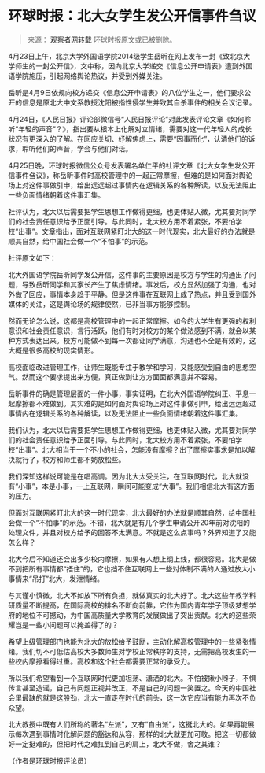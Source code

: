 # 环球时报：北大女学生发公开信事件刍议
> 来源： [观察者网转载](http://www.guancha.cn/society/2018_04_26_454927.shtml) 环球时报原文或已被删除。

4月23日上午，北京大学外国语学院2014级学生岳昕在网上发布一封《致北京大学师生的一封公开信》，文中称，因向北京大学递交《信息公开申请表》遭到外国语学院施压，引起网络舆论热议，并受到外媒关注。 

岳昕是4月9日依规向校方递交《信息公开申请表》的八位学生之一，他们要求公开的信息是原北大中文系教授沈阳被指性侵学生并致其自杀事件的相关会议记录。 

4月24日，《人民日报》评论部微信号“人民日报评论”对此发表评论文章《如何聆听“年轻的声音”？》，指出要从根本上化解对立情绪，需要对这一代年轻人的成长状况有更深入的了解。在回应关切、纾解焦虑上，需要“因事而化”，认清他们的诉求，聆听他们的声音，学会与他们对话。 

4月25日晚，环球时报微信公众号发表署名单仁平的社评文章《北大女学生发公开信事件刍议》，称岳昕事件时高校管理中的一起正常摩擦，但难的是如何面对舆论场上对这件事做引申，给出远远超过事情内在逻辑关系的各种解读，以及无法阻止一些负面情绪朝着这件事汇集。 

社评认为，北大以后需要把学生思想工作做得更细，也更体贴入微，尤其要对同学们的社会责任意识给予正面引导。与此同时，北大校方用不着紧张，不要怕学校“出事”。文章指出，面对互联网紧盯北大的这一时代现实，北大最好的办法就是顺其自然，给中国社会做一个“不怕事”的示范。 

社评原文如下： 

北大外国语学院岳昕同学发公开信，这件事的主要原因是校方与学生的沟通出了问题，导致岳昕同学和其家长产生了焦虑情绪。事发后，校方显然加强了沟通，也对外做了回应，事情本身趋于平静。但是这件事在互联网上成了热点，并且受到国外媒体的关注，这是舆论场的规律使然，已非当事方能够控制。 

然而无论怎么说，这都是高校管理中的一起正常摩擦。如今的大学生有更强的权利意识和社会责任意识，言行活跃，他们有时对校方的某个做法感到不满，就会以某种方式表达出来。校方可能做不到每一次都让同学满意，沟通也不全是有效的，这大概是很多高校的现实情形。 

高校面临改进管理工作，让师生既能专注于教学和学习，又能感受到自由的思想空气。然而这个要求提出来方便，真正做到让方方面面都满意并不容易。 

岳昕事件的确是管理层面的一件小事，事实证明，在北大外国语学院纠正、平息一起摩擦都不难做到。其实难的是如何面对舆论场上对这件事做引申，给出远远超过事情内在逻辑关系的各种解读，以及无法阻止一些负面情绪朝着这件事汇集。 

我们认为，北大以后需要把学生思想工作做得更细，也更体贴入微，尤其要对同学们的社会责任意识给予正面引导。与此同时，北大校方用不着紧张，不要怕学校“出事”。北大相当于一个不小的社会，怎能没有摩擦？出了摩擦实事求是加以解决就行了，校方和师生都不妨放松些。 

我们深知这样说可能是在唱高调。因为北大太受关注，在互联网时代，北大就没有“小事”，本是小事，一上互联网，瞬间可能变成“大事”。我们相信北大有这方面的压力。 

但面对互联网紧盯北大的这一时代现实，北大最好的办法就是顺其自然，给中国社会做一个“不怕事”的示范。不错，北大就是有几个学生申请公开20年前对沈阳的处理文件，并且对校方给予的回答不太满意。不就是这么点事吗？外界知道了又能怎么样？ 

北大今后不知道还会出多少校内摩擦，如果有人想上纲上线，都很容易。北大是做不到把所有事情都“捂住”的，它也挡不住互联网上一些对体制不满的人通过放大小事情来“吊打”北大，发泄情绪。 

与其谨小慎微，北大不如放下所有负担，就做真实的北大好了。北大这些年教学科研质量不断提高，在国际高校的排名不断向前靠，它作为国内青年学子顶级梦想学府的地位不可撼动，为中国高质量大学教育的发展做出了突出贡献。北大的这些荣耀岂是一些小问题可以掩盖得了的？ 

希望上级管理部门也能为北大的放松给予鼓励，主动化解高校管理中的一些紧张情绪。我们切不可低估高校大多数师生对学校正常秩序的支持，无需把高校发生的一些校内摩擦看得过重。高校和这个社会都需要正常的承受力。 

所以我们希望看到一个互联网时代更加坦荡、潇洒的北大。不怕被揪小辫子，不惧传言甚至造谣，自己有问题正视并改正，不是自己的问题一笑置之。今天的中国社会里最缺的就是这股劲，北大一直走在时代的前头，这一次它应当有能力再次不负众望。 

北大教授中既有人们所称的著名“左派”，又有“自由派”，这挺北大的。如果再能展示每次遇到事情时化解问题的豁达和从容，那样的北大就更加可敬。把这一切都做好一定挺难的，但把时代之难扛到自己的肩上，北大不做，舍之其谁？ 

（作者是环球时报评论员） 
